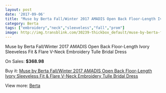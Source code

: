 ```yaml
---
layout: post
date: '2017-09-06'
title: "Muse by Berta Fall/Winter 2017 AMADIS Open Back Floor-Length Ivory Sleeveless Fit & Flare V-Neck Embroidery Tulle Bridal Dress"
category: Berta
tags: ["embroidery","neck","sleeveless","fall","prom"]
image: http://img.transblink.com/30239-thickbox_default/muse-by-berta-fall-winter-2017-amadis-open-back-floor-length-ivory-sleeveless-fit-flare-v-neck-embroidery-tulle-bridal-dress.jpg
---
```

Muse by Berta Fall/Winter 2017 AMADIS Open Back Floor-Length Ivory Sleeveless Fit & Flare V-Neck Embroidery Tulle Bridal Dress

On Sales: **$368.98**
<a href="https://www.transblink.com/en/berta/10157-muse-by-berta-fall-winter-2017-amadis-open-back-floor-length-ivory-sleeveless-fit-flare-v-neck-embroidery-tulle-bridal-dress.html"><amp-img layout="responsive" width="600" height="600" src="//img.transblink.com/30239-thickbox_default/muse-by-berta-fall-winter-2017-amadis-open-back-floor-length-ivory-sleeveless-fit-flare-v-neck-embroidery-tulle-bridal-dress.jpg" alt="Muse by Berta Fall/Winter 2017 AMADIS Open Back Floor-Length Ivory Sleeveless Fit & Flare V-Neck Embroidery Tulle Bridal Dress 0" /></a>
<a href="https://www.transblink.com/en/berta/10157-muse-by-berta-fall-winter-2017-amadis-open-back-floor-length-ivory-sleeveless-fit-flare-v-neck-embroidery-tulle-bridal-dress.html"><amp-img layout="responsive" width="600" height="600" src="//img.transblink.com/30245-thickbox_default/muse-by-berta-fall-winter-2017-amadis-open-back-floor-length-ivory-sleeveless-fit-flare-v-neck-embroidery-tulle-bridal-dress.jpg" alt="Muse by Berta Fall/Winter 2017 AMADIS Open Back Floor-Length Ivory Sleeveless Fit & Flare V-Neck Embroidery Tulle Bridal Dress 1" /></a>
<a href="https://www.transblink.com/en/berta/10157-muse-by-berta-fall-winter-2017-amadis-open-back-floor-length-ivory-sleeveless-fit-flare-v-neck-embroidery-tulle-bridal-dress.html"><amp-img layout="responsive" width="600" height="600" src="//img.transblink.com/30244-thickbox_default/muse-by-berta-fall-winter-2017-amadis-open-back-floor-length-ivory-sleeveless-fit-flare-v-neck-embroidery-tulle-bridal-dress.jpg" alt="Muse by Berta Fall/Winter 2017 AMADIS Open Back Floor-Length Ivory Sleeveless Fit & Flare V-Neck Embroidery Tulle Bridal Dress 2" /></a>
<a href="https://www.transblink.com/en/berta/10157-muse-by-berta-fall-winter-2017-amadis-open-back-floor-length-ivory-sleeveless-fit-flare-v-neck-embroidery-tulle-bridal-dress.html"><amp-img layout="responsive" width="600" height="600" src="//img.transblink.com/30243-thickbox_default/muse-by-berta-fall-winter-2017-amadis-open-back-floor-length-ivory-sleeveless-fit-flare-v-neck-embroidery-tulle-bridal-dress.jpg" alt="Muse by Berta Fall/Winter 2017 AMADIS Open Back Floor-Length Ivory Sleeveless Fit & Flare V-Neck Embroidery Tulle Bridal Dress 3" /></a>
<a href="https://www.transblink.com/en/berta/10157-muse-by-berta-fall-winter-2017-amadis-open-back-floor-length-ivory-sleeveless-fit-flare-v-neck-embroidery-tulle-bridal-dress.html"><amp-img layout="responsive" width="600" height="600" src="//img.transblink.com/30242-thickbox_default/muse-by-berta-fall-winter-2017-amadis-open-back-floor-length-ivory-sleeveless-fit-flare-v-neck-embroidery-tulle-bridal-dress.jpg" alt="Muse by Berta Fall/Winter 2017 AMADIS Open Back Floor-Length Ivory Sleeveless Fit & Flare V-Neck Embroidery Tulle Bridal Dress 4" /></a>
<a href="https://www.transblink.com/en/berta/10157-muse-by-berta-fall-winter-2017-amadis-open-back-floor-length-ivory-sleeveless-fit-flare-v-neck-embroidery-tulle-bridal-dress.html"><amp-img layout="responsive" width="600" height="600" src="//img.transblink.com/30241-thickbox_default/muse-by-berta-fall-winter-2017-amadis-open-back-floor-length-ivory-sleeveless-fit-flare-v-neck-embroidery-tulle-bridal-dress.jpg" alt="Muse by Berta Fall/Winter 2017 AMADIS Open Back Floor-Length Ivory Sleeveless Fit & Flare V-Neck Embroidery Tulle Bridal Dress 5" /></a>
<a href="https://www.transblink.com/en/berta/10157-muse-by-berta-fall-winter-2017-amadis-open-back-floor-length-ivory-sleeveless-fit-flare-v-neck-embroidery-tulle-bridal-dress.html"><amp-img layout="responsive" width="600" height="600" src="//img.transblink.com/30240-thickbox_default/muse-by-berta-fall-winter-2017-amadis-open-back-floor-length-ivory-sleeveless-fit-flare-v-neck-embroidery-tulle-bridal-dress.jpg" alt="Muse by Berta Fall/Winter 2017 AMADIS Open Back Floor-Length Ivory Sleeveless Fit & Flare V-Neck Embroidery Tulle Bridal Dress 6" /></a>

Buy it: [Muse by Berta Fall/Winter 2017 AMADIS Open Back Floor-Length Ivory Sleeveless Fit & Flare V-Neck Embroidery Tulle Bridal Dress](https://www.transblink.com/en/berta/10157-muse-by-berta-fall-winter-2017-amadis-open-back-floor-length-ivory-sleeveless-fit-flare-v-neck-embroidery-tulle-bridal-dress.html "Muse by Berta Fall/Winter 2017 AMADIS Open Back Floor-Length Ivory Sleeveless Fit & Flare V-Neck Embroidery Tulle Bridal Dress")

View more: [Berta](https://www.transblink.com/en/81-berta "Berta")